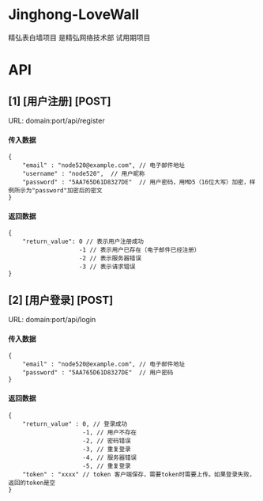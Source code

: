 # Jinghong-LoveWall
精弘表白墙项目
是精弘网络技术部 试用期项目

# API

## [1] [用户注册] [POST]
URL: domain:port/api/register
#### 传入数据
```
{
    "email" : "node520@example.com", // 电子邮件地址
    "username" : "node520",  // 用户昵称
    "password" : "5AA765D61D8327DE"  // 用户密码，用MD5（16位大写）加密，样例所示为"password"加密后的密文
}
```

#### 返回数据
```
{
    "return_value": 0 // 表示用户注册成功
                    -1 // 表示用户已存在（电子邮件已经注册）
                    -2 // 表示服务器错误
                    -3 // 表示请求错误
}
```

## [2] [用户登录] [POST]
URL: domain:port/api/login
#### 传入数据

```
{
    "email" : "node520@example.com", // 电子邮件地址
    "password" : "5AA765D61D8327DE"  // 用户密码
}
```

#### 返回数据

```
{
    "return_value" : 0, // 登录成功
                     -1, // 用户不存在
                     -2, // 密码错误
                     -3, // 重复登录
                     -4, // 服务器错误
                     -5, // 重复登录
    "token" : "xxxx" // token 客户端保存，需要token时需要上传。如果登录失败，返回的token是空
}
```
